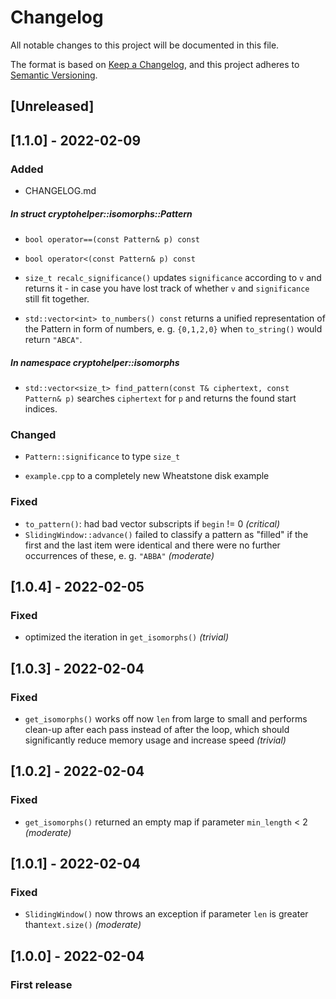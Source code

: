# Changelog
All notable changes to this project will be documented in this file.

The format is based on [Keep a Changelog](https://keepachangelog.com/en/1.0.0/),
and this project adheres to [Semantic Versioning](https://semver.org/spec/v2.0.0.html).

## [Unreleased]

## [1.1.0] - 2022-02-09
### Added

- CHANGELOG.md

##### In struct cryptohelper::isomorphs::Pattern

- `bool operator==(const Pattern& p) const`
- `bool operator<(const Pattern& p) const`

- `size_t recalc_significance()` updates `significance` according to `v` and returns it - in case you have lost track of whether `v` and `significance` still fit together.
- `std::vector<int> to_numbers() const` returns a unified representation of the Pattern in form of numbers, e. g. `{0,1,2,0}` when `to_string()` would return `"ABCA"`.

##### In namespace cryptohelper::isomorphs

- `std::vector<size_t> find_pattern(const T& ciphertext, const Pattern& p)` searches `ciphertext` for `p` and returns the found start indices. 

### Changed

- `Pattern::significance` to type `size_t`

- `example.cpp` to a completely new Wheatstone disk example

### Fixed
- `to_pattern()`: had bad vector subscripts if `begin` != 0 *(critical)*
- `SlidingWindow::advance()` failed to classify a pattern as "filled" if the first and the last item were identical and there were no further occurrences of these, e. g. `"ABBA"` *(moderate)*

## [1.0.4] - 2022-02-05
### Fixed
- optimized the iteration in `get_isomorphs()` *(trivial)*

## [1.0.3] - 2022-02-04
### Fixed
- `get_isomorphs()`  works off now `len` from large to small and performs clean-up after each pass instead of after the loop, which should significantly reduce memory usage and increase speed *(trivial)*

## [1.0.2] - 2022-02-04
### Fixed
- `get_isomorphs()`  returned an empty map if parameter `min_length` < 2 *(moderate)*

## [1.0.1] - 2022-02-04
### Fixed
- `SlidingWindow()`  now throws an exception if parameter `len` is greater than`text.size()` *(moderate)*

## [1.0.0] - 2022-02-04

### First release
